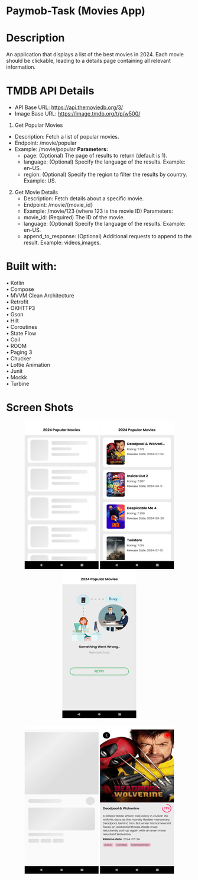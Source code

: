 # Paymob-Task (Movies App)
# Description
An application that displays a list of the best movies in 2024. Each 
movie should be clickable, leading to a details page containing all relevant information. 

# TMDB API Details
  - API Base URL: https://api.themoviedb.org/3/
  - Image Base URL: https://image.tmdb.org/t/p/w500/
1. Get Popular Movies
  - Description: Fetch a list of popular movies.
  - Endpoint: /movie/popular
  - Example: /movie/popular
  **Parameters:**
    - page: (Optional) The page of results to return (default is 1).
    - language: (Optional) Specify the language of the results. Example: en-US.
    - region: (Optional) Specify the region to filter the results by country. Example: US.
    
2. Get Movie Details
    - Description: Fetch details about a specific movie.
    - Endpoint: /movie/{movie_id}
    - Example: /movie/123 (where 123 is the movie ID)
  Parameters:
    - movie_id: (Required) The ID of the movie.
    - language: (Optional) Specify the language of the results. Example: en-US.
    - append_to_response: (Optional) Additional requests to append to the result. Example: videos,images.

# Built with:
• Kotlin<br />
• Compose<br />
• MVVM Clean Architecture<br />
• Retrofit<br />
• OKHTTP3<br />
• Gson<br />
• Hilt<br />
• Coroutines<br />
• State Flow<br />
• Coil<br />
• ROOM<br />
• Paging 3<br />
• Chucker<br />
• Lottie Animation<br />
• Junit<br />
• Mockk<br />
• Turbine<br />


# Screen Shots
<p align="center">
<img src = "screenshots/movies_list_shimmer.png"  height="400" width = "200">
<img src = "screenshots/movies_list.png" height="400" width = "200">
<img src = "screenshots/error_handling.png" height="400" width = "200">
<br />
<br />
<img src = "screenshots/details_shimmer.png"  height="400" width = "200">
<img src = "screenshots/movie_details.png" height="400" width = "200">
<br />
<br />
</p>
